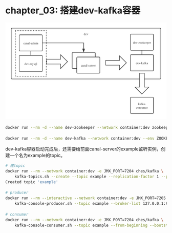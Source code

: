 # chapter_03: 搭建dev-kafka容器
![canal-docker-demo-搭建](/res/p_00.png)

```sh
docker run --rm -d --name dev-zookeeper --network container:dev zookeeper:3.4

docker run --rm -d --name dev-kafka --network container:dev --env ZOOKEEPER_IP=127.0.0.1 ches/kafka
```

dev-kafka容器启动完成后，还需要给前面canal-server的example监听实例，创建一个名为example的topic。


```sh
# 建topic
docker run --rm --network container:dev -e JMX_PORT=7204 ches/kafka \
    kafka-topics.sh --create --topic example --replication-factor 1 --partitions 1 --zookeeper 127.0.0.1:2181
Created topic 'example'

# producer
docker run --rm --interactive --network container:dev -e JMX_PORT=7205 ches/kafka \
    kafka-console-producer.sh --topic example --broker-list 127.0.0.1:9092

# consumer
docker run --rm --network container:dev -e JMX_PORT=7204 ches/kafka \
    kafka-console-consumer.sh --topic example --from-beginning --bootstrap-server 127.0.0.1:9092
```
